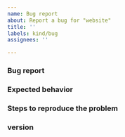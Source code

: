 ```yaml
---
name: Bug report
about: Report a bug for "website"
title: ''
labels: kind/bug
assignees: ''

---
```

<!-- If you need to report a security issue with Knative, send an email to knative-security@googlegroups.com. -->

### Bug report

<!-- Please describe what is actually happening -->

### Expected behavior

<!-- Please describe what you expect to happen -->

### Steps to reproduce the problem

<!-- How can a maintainer reproduce this issue (please be detailed) -->

### version

<!-- Please paste the output of 'kn version' in the code block below -->

```

```

<!--
Optional classifications: Remove ">" to add corresponding label
> /kind good-first-issue
> /kind doc
> /kind cleanup
-->
